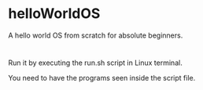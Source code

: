 # helloWorldOS
A hello world OS from scratch for absolute beginners.

#

Run it by executing the run.sh script in Linux terminal. 

You need to have the programs seen inside the script file.
